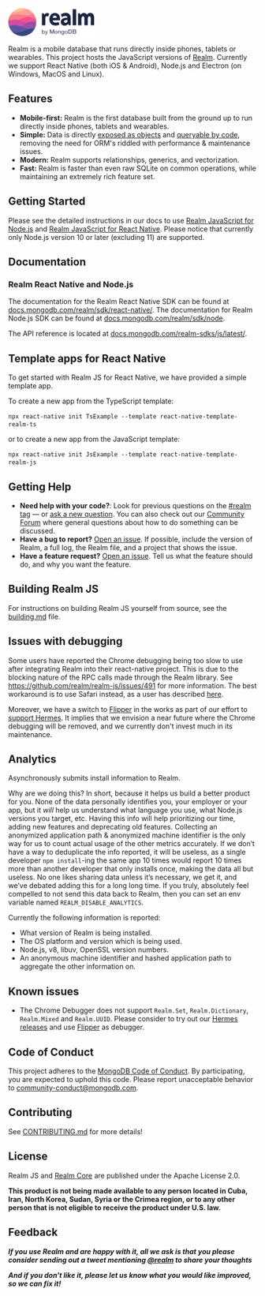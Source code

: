 <a href="https://realm.io">
	<img alt="realm by MongoDB" src="./logo.svg" width=175>
</a>

Realm is a mobile database that runs directly inside phones, tablets or wearables.
This project hosts the JavaScript versions of [Realm](https://realm.io/). Currently we support React Native (both iOS & Android), Node.js and Electron (on Windows, MacOS and Linux).

## Features

* **Mobile-first:** Realm is the first database built from the ground up to run directly inside phones, tablets and wearables.
* **Simple:** Data is directly [exposed as objects](https://docs.mongodb.com/realm/node/realms/) and [queryable by code](https://docs.mongodb.com/realm/node/query-engine/), removing the need for ORM's riddled with performance & maintenance issues.
* **Modern:** Realm supports relationships, generics, and vectorization.
* **Fast:** Realm is faster than even raw SQLite on common operations, while maintaining an extremely rich feature set.

## Getting Started

Please see the detailed instructions in our docs to use [Realm JavaScript for Node.js](https://docs.mongodb.com/realm/sdk/node/) and [Realm JavaScript for React Native](https://docs.mongodb.com/realm/sdk/react-native/). Please notice that currently only Node.js version 10 or later (excluding 11) are supported.

## Documentation

### Realm React Native and Node.js

The documentation for the Realm React Native SDK can be found at [docs.mongodb.com/realm/sdk/react-native/](https://docs.mongodb.com/realm/sdk/react-native/). The documentation for Realm Node.js SDK can be found at [docs.mongodb.com/realm/sdk/node](https://docs.mongodb.com/realm/sdk/node/).

The API reference is located at [docs.mongodb.com/realm-sdks/js/latest/](https://docs.mongodb.com/realm-sdks/js/latest/).

## Template apps for React Native

To get started with Realm JS for React Native, we have provided a simple template app.

To create a new app from the TypeScript template:

```
npx react-native init TsExample --template react-native-template-realm-ts
```

or to create a new app from the JavaScript template:

```
npx react-native init JsExample --template react-native-template-realm-js
```

## Getting Help

* **Need help with your code?**: Look for previous questions on the  [#realm tag](https://stackoverflow.com/questions/tagged/realm?sort=newest) — or [ask a new question](https://stackoverflow.com/questions/ask?tags=realm). You can also check out our [Community Forum](https://developer.mongodb.com/community/forums/tags/c/realm/9/realm-sdk) where general questions about how to do something can be discussed.
* **Have a bug to report?** [Open an issue](https://github.com/realm/realm-js/issues/new). If possible, include the version of Realm, a full log, the Realm file, and a project that shows the issue.
* **Have a feature request?** [Open an issue](https://github.com/realm/realm-js/issues/new). Tell us what the feature should do, and why you want the feature.

## Building Realm JS

For instructions on building Realm JS yourself from source, see the [building.md](contrib/building.md) file.

## Issues with debugging
Some users have reported the Chrome debugging being too slow to use after integrating Realm into their react-native project. This is due to the blocking nature of the RPC calls made through the Realm library. See https://github.com/realm/realm-js/issues/491 for more information. The best workaround is to use Safari instead, as a user has described [here](https://github.com/realm/realm-js/issues/491#issuecomment-404670910).

Moreover, we have a switch to [Flipper](https://fbflipper.com/) in the works as part of our effort to [support Hermes](https://github.com/realm/realm-js/pull/3792). It implies that we envision a near future where the Chrome debugging will be removed, and we currently don't invest much in its maintenance.

## Analytics

Asynchronously submits install information to Realm.

Why are we doing this? In short, because it helps us build a better product
for you. None of the data personally identifies you, your employer or your
app, but it *will* help us understand what language you use, what Node.js
versions you target, etc. Having this info will help prioritizing our time,
adding new features and deprecating old features. Collecting an anonymized
application path & anonymized machine identifier is the only way for us to
count actual usage of the other metrics accurately. If we don’t have a way to
deduplicate the info reported, it will be useless, as a single developer
`npm install`-ing the same app 10 times would report 10 times more than another
developer that only installs once, making the data all but useless.
No one likes sharing data unless it’s necessary, we get it, and we’ve
debated adding this for a long long time. If you truly, absolutely
feel compelled to not send this data back to Realm, then you can set an env
variable named `REALM_DISABLE_ANALYTICS`.

Currently the following information is reported:

 * What version of Realm is being installed.
 * The OS platform and version which is being used.
 * Node.js, v8, libuv, OpenSSL version numbers.
 * An anonymous machine identifier and hashed application path to aggregate the other information on.

## Known issues

* The Chrome Debugger does not support `Realm.Set`, `Realm.Dictionary`, `Realm.Mixed` and `Realm.UUID`. Please consider to try out our [Hermes releases](https://github.com/realm/realm-js/issues/3940) and use [Flipper](https://fbflipper.com/) as debugger. 

## Code of Conduct

This project adheres to the [MongoDB Code of Conduct](https://www.mongodb.com/community-code-of-conduct).
By participating, you are expected to uphold this code. Please report
unacceptable behavior to [community-conduct@mongodb.com](mailto:community-conduct@mongodb.com).

## Contributing

See [CONTRIBUTING.md](https://github.com/realm/realm-js/blob/master/CONTRIBUTING.md) for more details!

## License

Realm JS and [Realm Core](https://github.com/realm/realm-core) are published under the Apache License 2.0.

**This product is not being made available to any person located in Cuba, Iran,
North Korea, Sudan, Syria or the Crimea region, or to any other person that is
not eligible to receive the product under U.S. law.**

## Feedback

**_If you use Realm and are happy with it, all we ask is that you please consider sending out a tweet mentioning [@realm](https://twitter.com/realm) to share your thoughts_**

**_And if you don't like it, please let us know what you would like improved, so we can fix it!_**

<img style="width: 0px; height: 0px;" src="https://3eaz4mshcd.execute-api.us-east-1.amazonaws.com/prod?s=https://github.com/realm/realm-js/#README.md">
